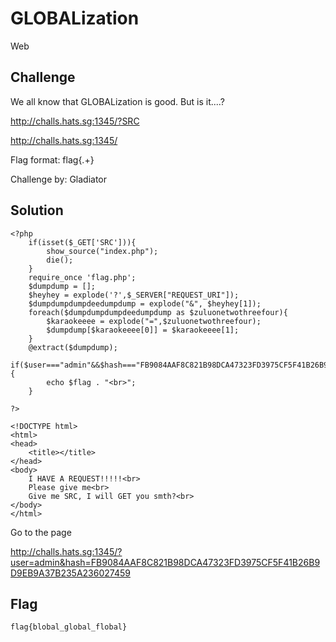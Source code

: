 # GLOBALization
Web

## Challenge 

We all know that GLOBALization is good. But is it....?

http://challs.hats.sg:1345/?SRC

http://challs.hats.sg:1345/

Flag format: flag{.+}

Challenge by: Gladiator

## Solution


	<?php 
	    if(isset($_GET['SRC'])){
	        show_source("index.php");
	        die();
	    }
	    require_once 'flag.php';
	    $dumpdump = [];
	    $heyhey = explode('?',$_SERVER["REQUEST_URI"]);
	    $dumpdumpdumpdeedumpdump = explode("&", $heyhey[1]);
	    foreach($dumpdumpdumpdeedumpdump as $zuluonetwothreefour){
	        $karaokeeee = explode("=",$zuluonetwothreefour);
	        $dumpdump[$karaokeeee[0]] = $karaokeeee[1];
	    }
	    @extract($dumpdump);
	    if($user==="admin"&&$hash==="FB9084AAF8C821B98DCA47323FD3975CF5F41B26B9D9EB9A37B235A236027459"){
	        echo $flag . "<br>";
	    }

	?>

	<!DOCTYPE html>
	<html>
	<head>
	    <title></title>
	</head>
	<body>
	    I HAVE A REQUEST!!!!!<br>
	    Please give me<br>
	    Give me SRC, I will GET you smth?<br>
	</body>
	</html>

Go to the page

http://challs.hats.sg:1345/?user=admin&hash=FB9084AAF8C821B98DCA47323FD3975CF5F41B26B9D9EB9A37B235A236027459

## Flag

	flag{blobal_global_flobal}
